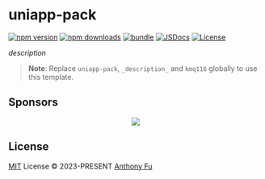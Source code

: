 # uniapp-pack

[![npm version][npm-version-src]][npm-version-href]
[![npm downloads][npm-downloads-src]][npm-downloads-href]
[![bundle][bundle-src]][bundle-href]
[![JSDocs][jsdocs-src]][jsdocs-href]
[![License][license-src]][license-href]

_description_

> **Note**:
> Replace `uniapp-pack`, `_description_` and `kmq116` globally to use this template.

## Sponsors

<p align="center">
  <a href="https://cdn.jsdelivr.net/gh/kmq116/static/sponsors.svg">
    <img src='https://cdn.jsdelivr.net/gh/kmq116/static/sponsors.svg'/>
  </a>
</p>

## License

[MIT](./LICENSE) License © 2023-PRESENT [Anthony Fu](https://github.com/kmq116)

<!-- Badges -->

[npm-version-src]: https://img.shields.io/npm/v/uniapp-pack?style=flat&colorA=080f12&colorB=1fa669
[npm-version-href]: https://npmjs.com/package/uniapp-pack
[npm-downloads-src]: https://img.shields.io/npm/dm/uniapp-pack?style=flat&colorA=080f12&colorB=1fa669
[npm-downloads-href]: https://npmjs.com/package/uniapp-pack
[bundle-src]: https://img.shields.io/bundlephobia/minzip/uniapp-pack?style=flat&colorA=080f12&colorB=1fa669&label=minzip
[bundle-href]: https://bundlephobia.com/result?p=uniapp-pack
[license-src]: https://img.shields.io/github/license/kmq116/uniapp-pack.svg?style=flat&colorA=080f12&colorB=1fa669
[license-href]: https://github.com/kmq116/uniapp-pack/blob/main/LICENSE
[jsdocs-src]: https://img.shields.io/badge/jsdocs-reference-080f12?style=flat&colorA=080f12&colorB=1fa669
[jsdocs-href]: https://www.jsdocs.io/package/uniapp-pack
